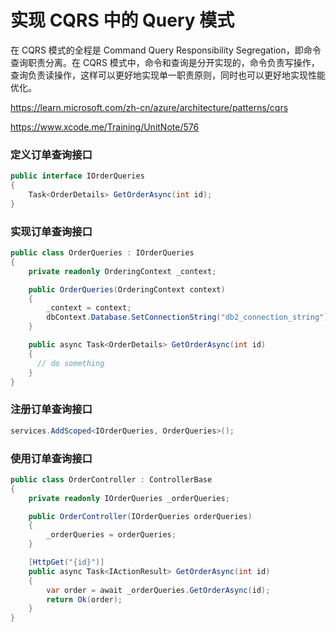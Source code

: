 # 实现 CQRS 中的 Query 模式

在 CQRS 模式的全程是 Command Query Responsibility Segregation，即命令查询职责分离。在 CQRS 模式中，命令和查询是分开实现的，命令负责写操作，查询负责读操作，这样可以更好地实现单一职责原则，同时也可以更好地实现性能优化。

https://learn.microsoft.com/zh-cn/azure/architecture/patterns/cqrs

https://www.xcode.me/Training/UnitNote/576

### 定义订单查询接口

```csharp
public interface IOrderQueries
{
    Task<OrderDetails> GetOrderAsync(int id);
}
```

### 实现订单查询接口

```csharp
public class OrderQueries : IOrderQueries
{
    private readonly OrderingContext _context;

    public OrderQueries(OrderingContext context)
    {
        _context = context;
        dbContext.Database.SetConnectionString("db2_connection_string");
    }

    public async Task<OrderDetails> GetOrderAsync(int id)
    {
      // do something
    }
}
```

### 注册订单查询接口

```csharp
services.AddScoped<IOrderQueries, OrderQueries>();
```

### 使用订单查询接口

```csharp
public class OrderController : ControllerBase
{
    private readonly IOrderQueries _orderQueries;

    public OrderController(IOrderQueries orderQueries)
    {
        _orderQueries = orderQueries;
    }

    [HttpGet("{id}")]
    public async Task<IActionResult> GetOrderAsync(int id)
    {
        var order = await _orderQueries.GetOrderAsync(id);
        return Ok(order);
    }
}
```


